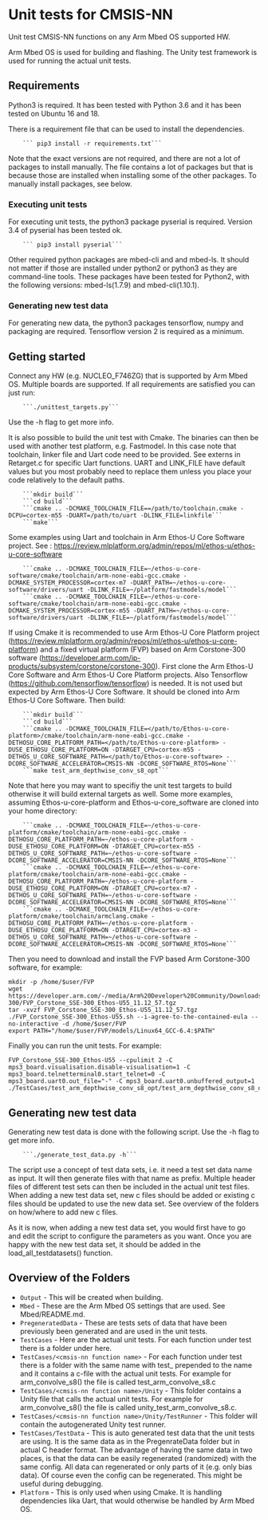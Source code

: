 # Unit tests for CMSIS-NN
Unit test CMSIS-NN functions on any Arm Mbed OS supported HW.

Arm Mbed OS is used for building and flashing.
The Unity test framework is used for running the actual unit tests.

## Requirements

Python3 is required.
It has been tested with Python 3.6 and it has been tested on Ubuntu 16 and 18.

There is a requirement file that can be used to install the dependencies.

```
    ``` pip3 install -r requirements.txt```

```

Note that the exact versions are not required, and there are not a lot of packages to install manually.
The file contains a lot of packages but that is because those are installed when installing some of the other packages.
To manually install packages, see below.

### Executing unit tests

For executing unit tests, the python3 package pyserial is required. Version 3.4 of pyserial has been tested ok.

```
    ``` pip3 install pyserial```

```

Other required python packages are mbed-cli and and mbed-ls. It should not matter if those are installed under python2 or python3 as they are command-line tools. These packages have been tested for Python2, with the following versions: mbed-ls(1.7.9) and mbed-cli(1.10.1).

### Generating new test data

For generating new data, the python3 packages tensorflow, numpy and packaging are required. Tensorflow version 2 is required as a minimum.

## Getting started
Connect any HW (e.g. NUCLEO_F746ZG) that is supported by Arm Mbed OS. Multiple boards are supported. If all requirements are satisfied you can just run:

```
    ```./unittest_targets.py```

```

Use the -h flag to get more info.

It is also possible to build the unit test with Cmake. The binaries can then be used with another test platform, e.g. Fastmodel.
In this case note that toolchain, linker file and Uart code need to be provided. See externs in Retarget.c for specific Uart functions.
UART and LINK_FILE have default values but you most probably need to replace them unless you place your code relatively to the default paths.

```
    ```mkdir build```
    ```cd build```
    ```cmake .. -DCMAKE_TOOLCHAIN_FILE==/path/to/toolchain.cmake -DCPU=cortex-m55 -DUART=/path/to/uart -DLINK_FILE=linkfile```
    ```make```
```

Some examples using Uart and toolchain in Arm Ethos-U Core Software project. See : https://review.mlplatform.org/admin/repos/ml/ethos-u/ethos-u-core-software

```
    ```cmake .. -DCMAKE_TOOLCHAIN_FILE=~/ethos-u-core-software/cmake/toolchain/arm-none-eabi-gcc.cmake -DCMAKE_SYSTEM_PROCESSOR=cortex-m7 -DUART_PATH=~/ethos-u-core-software/drivers/uart -DLINK_FILE=~/platform/fastmodels/model```
    ```cmake .. -DCMAKE_TOOLCHAIN_FILE=~/ethos-u-core-software/cmake/toolchain/arm-none-eabi-gcc.cmake -DCMAKE_SYSTEM_PROCESSOR=cortex-m55 -DUART_PATH=~/ethos-u-core-software/drivers/uart -DLINK_FILE=~/platform/fastmodels/model```
```

If using Cmake it is recommended to use Arm Ethos-U Core Platform project (https://review.mlplatform.org/admin/repos/ml/ethos-u/ethos-u-core-platform) and a fixed virtual platform (FVP) based on Arm Corstone-300 software (https://developer.arm.com/ip-products/subsystem/corstone/corstone-300). First clone the Arm Ethos-U Core Software and Arm Ethos-U Core Platform projects. Also Tensorflow (https://github.com/tensorflow/tensorflow) is needed. It is not used but expected by Arm Ethos-U Core Software. It should be cloned into Arm Ethos-U Core Software. Then build:

```
    ```mkdir build```
    ```cd build```
    ```cmake .. -DCMAKE_TOOLCHAIN_FILE=</path/to/Ethos-u-core-platform>/cmake/toolchain/arm-none-eabi-gcc.cmake -DETHOSU_CORE_PLATFORM_PATH=</path/to/Ethos-u-core-platform> -DUSE_ETHOSU_CORE_PLATFORM=ON -DTARGET_CPU=cortex-m55 -DETHOS_U_CORE_SOFTWARE_PATH=</path/to/Ethos-u-core-software> -DCORE_SOFTWARE_ACCELERATOR=CMSIS-NN -DCORE_SOFTWARE_RTOS=None```
    ```make test_arm_depthwise_conv_s8_opt```
```
Note that here you may want to specifiy the unit test targets to build otherwise it will build external targets as well. Some more examples, assuming Ethos-u-core-platform and Ethos-u-core_software are cloned into your home directory:

```
    ```cmake .. -DCMAKE_TOOLCHAIN_FILE=~/ethos-u-core-platform/cmake/toolchain/arm-none-eabi-gcc.cmake -DETHOSU_CORE_PLATFORM_PATH=~/ethos-u-core-platform -DUSE_ETHOSU_CORE_PLATFORM=ON -DTARGET_CPU=cortex-m55 -DETHOS_U_CORE_SOFTWARE_PATH=~/ethos-u-core-software -DCORE_SOFTWARE_ACCELERATOR=CMSIS-NN -DCORE_SOFTWARE_RTOS=None```
    ```cmake .. -DCMAKE_TOOLCHAIN_FILE=~/ethos-u-core-platform/cmake/toolchain/arm-none-eabi-gcc.cmake -DETHOSU_CORE_PLATFORM_PATH=~/ethos-u-core-platform -DUSE_ETHOSU_CORE_PLATFORM=ON -DTARGET_CPU=cortex-m7 -DETHOS_U_CORE_SOFTWARE_PATH=~/ethos-u-core-software -DCORE_SOFTWARE_ACCELERATOR=CMSIS-NN -DCORE_SOFTWARE_RTOS=None```
    ```cmake .. -DCMAKE_TOOLCHAIN_FILE=~/ethos-u-core-platform/cmake/toolchain/armclang.cmake -DETHOSU_CORE_PLATFORM_PATH=~/ethos-u-core-platform -DUSE_ETHOSU_CORE_PLATFORM=ON -DTARGET_CPU=cortex-m3 -DETHOS_U_CORE_SOFTWARE_PATH=~/ethos-u-core-software -DCORE_SOFTWARE_ACCELERATOR=CMSIS-NN -DCORE_SOFTWARE_RTOS=None```
```

Then you need to download and install the FVP based Arm Corstone-300 software, for example:

```
mkdir -p /home/$user/FVP
wget https://developer.arm.com/-/media/Arm%20Developer%20Community/Downloads/OSS/FVP/Corstone-300/FVP_Corstone_SSE-300_Ethos-U55_11.12_57.tgz
tar -xvzf FVP_Corstone_SSE-300_Ethos-U55_11.12_57.tgz
./FVP_Corstone_SSE-300_Ethos-U55.sh --i-agree-to-the-contained-eula --no-interactive -d /home/$user/FVP
export PATH="/home/$user/FVP/models/Linux64_GCC-6.4:$PATH"
```

Finally you can run the unit tests. For example:

```
FVP_Corstone_SSE-300_Ethos-U55 --cpulimit 2 -C mps3_board.visualisation.disable-visualisation=1 -C mps3_board.telnetterminal0.start_telnet=0 -C mps3_board.uart0.out_file="-" -C mps3_board.uart0.unbuffered_output=1 ./TestCases/test_arm_depthwise_conv_s8_opt/test_arm_depthwise_conv_s8_opt.elf
```

## Generating new test data
Generating new test data is done with the following script. Use the -h flag to get more info.

```
    ```./generate_test_data.py -h```

```

The script use a concept of test data sets, i.e. it need a test set data name as input. It will then generate files with that name as prefix. Multiple header files of different test sets can then be included in the actual unit test files.
When adding a new test data set, new c files should be added or existing c files should be updated to use the new data set. See overview of the folders on how/where to add new c files.

As it is now, when adding a new test data set, you would first have to go and edit the script to configure the parameters as you want.
Once you are happy with the new test data set, it should be added in the load_all_testdatasets() function.

## Overview of the Folders

- `Output` - This will be created when building.
- `Mbed` - These are the Arm Mbed OS settings that are used. See Mbed/README.md.
- `PregeneratedData` - These are tests sets of data that have been previously been generated and are used in the unit tests.
- `TestCases` - Here are the actual unit tests. For each function under test there is a folder under here.
- `TestCases/<cmsis-nn function name>` - For each function under test there is a folder with the same name with test_ prepended to the name and it contains a c-file with the actual unit tests. For example for arm_convolve_s8() the file is called test_arm_convolve_s8.c
- `TestCases/<cmsis-nn function name>/Unity` - This folder contains a Unity file that calls the actual unit tests. For example for arm_convolve_s8() the file is called unity_test_arm_convolve_s8.c.
- `TestCases/<cmsis-nn function name>/Unity/TestRunner` - This folder will contain the autogenerated Unity test runner.
- `TestCases/TestData` - This is auto generated test data that the unit tests are using. It is the same data as in the PregenrateData folder but in actual C header format. The advantage of having the same data in two places, is that the data can be easily regenerated (randomized) with the same config. All data can regenerated or only parts of it (e.g. only bias data). Of course even the config can be regenerated. This might be useful during debugging.
- `Platform` - This is only used when using Cmake. It is handling dependencies lika Uart, that would otherwise be handled by Arm Mbed OS.
